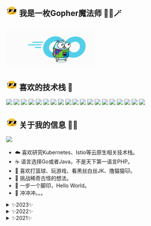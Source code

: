 ## <img src="./gif/blob-sunglasses.gif" width=30px> 我是一枚Gopher魔法师 🧙‍♂️🪄

<img src="./gif/gopher.gif" width="240px">

## <img src="./gif/blob-sunglasses.gif" width=30px> 喜欢的技术栈 🎃

<p>
    <a href="https://github.com/golang/go"><img src="https://img.shields.io/badge/-Go-79D4FD?style=flat&logo=go&logoColor=white"></a>
    <a href="https://github.com/kubernetes/kubernetes"><img src="https://img.shields.io/badge/-Kubernetes-316CE6?style=flat&logo=Kubernetes&logoColor=white"></a>
    <a href="https://github.com/istio"><img src="https://img.shields.io/badge/-Istis-526BAA?style=flat&logo=Istio&logoColor=white"></a>
    <a href="https://github.com/docker"><img src="https://img.shields.io/badge/-Docker-46A2F1?style=flat&logo=docker&logoColor=white"></a>
    <a href="https://github.com/etcd-io/etcd"><img src="https://img.shields.io/badge/-etcd-316CE6?style=flat-square&logo=etcd&logoColor=white"></a>
    <a href="https://github.com/python"><img src="https://img.shields.io/badge/-Python-3776AB?style=flat-square&logo=python&logoColor=white"></a>
    <a href="https://github.com/kotlin"><img src="https://img.shields.io/badge/-Koltin-7E52FE?style=flat-square&logo=kotlin&logoColor=white"></a>
    <a href="https://github.com/spring-projects"><img src="https://img.shields.io/badge/-Spring-6DB33F?style=flat-square&logo=spring&logoColor=white"></a>
    <a href="https://github.com/spring-projects"><img src="https://img.shields.io/badge/-Spring Cloud-6DB33F?style=flat-square&logo=spring&logoColor=white"></a>
    <a href="https://github.com/topics/javascript"><img src="https://img.shields.io/badge/-JavaScript-F7DF1E?style=flat-square&logo=JavaScript&logoColor=white"></a>
    <a href="https://github.com/facebook/react"><img src="https://img.shields.io/badge/-React-65D3F7?style=flat&logo=react&logoColor=white"></a>
    <a href="https://github.com/vuejs/vue"><img src="https://img.shields.io/badge/-Vue-01BB7C?style=flat&logo=Vue.js&logoColor=white"></a>
    <a href="https://github.com/vitejs/vite"><img src="https://img.shields.io/badge/-Vite-7490FE?style=flat-square&logo=vite&logoColor=white"></a>
    <a href="https://github.com/microsoft/TypeScript"><img src="https://img.shields.io/badge/-TypeScript-3077C6?style=flat&logo=TypeScript&logoColor=white"></a>
    <a href="https://github.com/flutter/flutter"><img src="https://img.shields.io/badge/-Flutter-497EDE?style=flat&logo=flutter&logoColor=white"></a>
    <a href="https://github.com/webpack/webpack"><img src="https://img.shields.io/badge/-Webpack-559AC8?style=flat&logo=webpack&logoColor=white"></a>
    <a href="https://github.com/mysql"><img src="https://img.shields.io/badge/-MySQL-30688F?style=flat&logo=mysql&logoColor=white"></a>
    <a href="https://github.com/redis/redis"><img src="https://img.shields.io/badge/-Redis-D22D25?style=flat&logo=redis&logoColor=white"></a>
    <a href="https://github.com/ubuntu"><img src="https://img.shields.io/badge/-Ubuntu-DC4813?style=flat&logo=ubuntu&logoColor=white"></a>
</p>

## <img src="./gif/blob-sunglasses.gif" width=30px> 关于我的信息 👨‍💻

<img src="https://github-readme-stats.vercel.app/api?username=chen-haotian&show_icons=true&theme=radical">

- ☁️ 喜欢研究Kubernetes、Istio等云原生相关技术栈。
- ☕️ 语言选择Go或者Java，不是天下第一语言PHP。
- 🏀 喜欢打篮球、玩游戏、看黑丝白丝JK、撸猫猫🐱。
- 🤔 挑战稀奇古怪的想法。
- 👣 一步一个脚印，Hello World。
- 🔭 冲冲冲。。。

<details>
    <summary>✨2023✨
    </summary>
    bug少一点
</details>

<details>
    <summary>✨2022✨
    </summary>
    bug少一点
</details>

<details>
    <summary>✨2021✨
    </summary>
    bug少一点
</details>